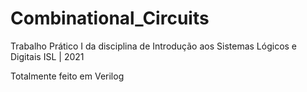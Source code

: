 # Combinational_Circuits
Trabalho Prático I da disciplina de Introdução aos Sistemas Lógicos e Digitais ISL | 2021

Totalmente feito em Verilog
